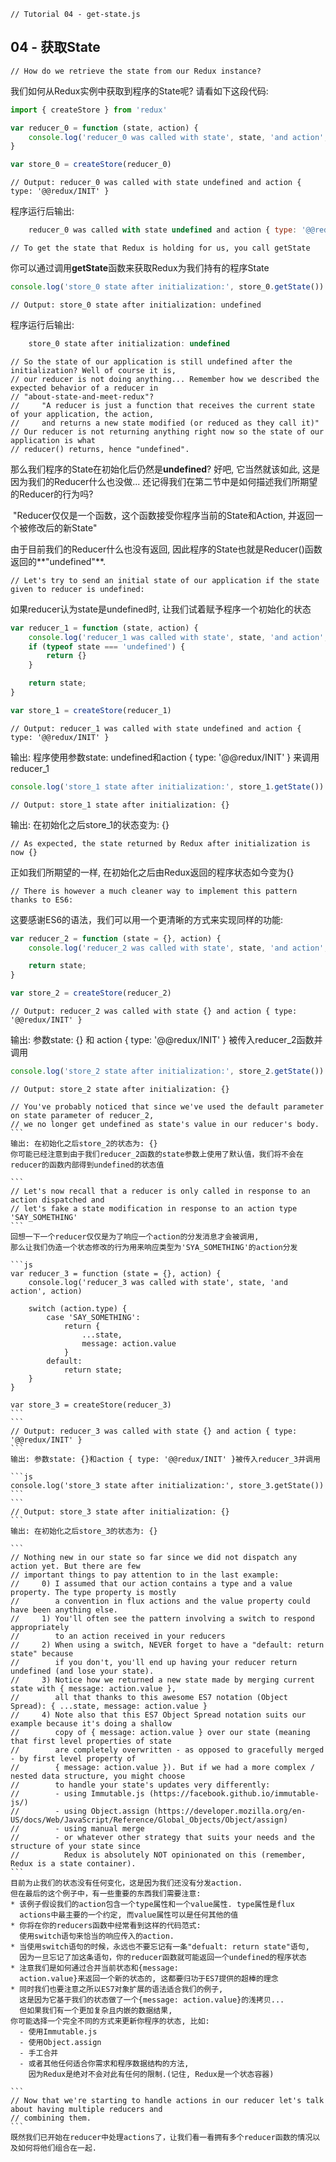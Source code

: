 ```
// Tutorial 04 - get-state.js
```
## 04 - 获取State

```
// How do we retrieve the state from our Redux instance?
```
我们如何从Redux实例中获取到程序的State呢? 请看如下这段代码:

```js
import { createStore } from 'redux'

var reducer_0 = function (state, action) {
    console.log('reducer_0 was called with state', state, 'and action', action)
}

var store_0 = createStore(reducer_0)
```
```
// Output: reducer_0 was called with state undefined and action { type: '@@redux/INIT' }
```
程序运行后输出: 
```js
    reducer_0 was called with state undefined and action { type: '@@redux/INIT' }
```

```
// To get the state that Redux is holding for us, you call getState
```
你可以通过调用**getState**函数来获取Redux为我们持有的程序State

```js
console.log('store_0 state after initialization:', store_0.getState())
```
```
// Output: store_0 state after initialization: undefined
```
程序运行后输出:
```js
    store_0 state after initialization: undefined
```

```
// So the state of our application is still undefined after the initialization? Well of course it is,
// our reducer is not doing anything... Remember how we described the expected behavior of a reducer in
// "about-state-and-meet-redux"?
//     "A reducer is just a function that receives the current state of your application, the action,
//     and returns a new state modified (or reduced as they call it)"
// Our reducer is not returning anything right now so the state of our application is what
// reducer() returns, hence "undefined".
```
那么我们程序的State在初始化后仍然是**undefined**? 好吧, 它当然就该如此, 这是因为我们的Reducer什么也没做...
还记得我们在第二节中是如何描述我们所期望的Reducer的行为吗?
>>>
  "Reducer仅仅是一个函数，这个函数接受你程序当前的State和Action, 并返回一个被修改后的新State"
  
由于目前我们的Reducer什么也没有返回, 因此程序的State也就是Reducer()函数返回的**"undefined"**.

```
// Let's try to send an initial state of our application if the state given to reducer is undefined:
```
如果reducer认为state是undefined时, 让我们试着赋予程序一个初始化的状态
```js
var reducer_1 = function (state, action) {
    console.log('reducer_1 was called with state', state, 'and action', action)
    if (typeof state === 'undefined') {
        return {}
    }

    return state;
}

var store_1 = createStore(reducer_1)
```
```
// Output: reducer_1 was called with state undefined and action { type: '@@redux/INIT' }
```
输出: 程序使用参数state: undefined和action { type: '@@redux/INIT' }
来调用reducer_1

```js
console.log('store_1 state after initialization:', store_1.getState())
```
```
// Output: store_1 state after initialization: {}
```
输出: 在初始化之后store_1的状态变为: {}

```
// As expected, the state returned by Redux after initialization is now {}
```
正如我们所期望的一样, 在初始化之后由Redux返回的程序状态如今变为{}

```
// There is however a much cleaner way to implement this pattern thanks to ES6:
```
这要感谢ES6的语法，我们可以用一个更清晰的方式来实现同样的功能:

```js
var reducer_2 = function (state = {}, action) {
    console.log('reducer_2 was called with state', state, 'and action', action)

    return state;
}

var store_2 = createStore(reducer_2)
```
```
// Output: reducer_2 was called with state {} and action { type: '@@redux/INIT' }
```
输出: 参数state: {} 和 action { type: '@@redux/INIT' }
被传入reducer_2函数并调用

```js
console.log('store_2 state after initialization:', store_2.getState())
```
````
// Output: store_2 state after initialization: {}

// You've probably noticed that since we've used the default parameter on state parameter of reducer_2,
// we no longer get undefined as state's value in our reducer's body.
```
输出: 在初始化之后store_2的状态为: {}
你可能已经注意到由于我们reducer_2函数的state参数上使用了默认值，我们将不会在reducer的函数内部得到undefined的状态值

```
// Let's now recall that a reducer is only called in response to an action dispatched and
// let's fake a state modification in response to an action type 'SAY_SOMETHING'
```
回想一下一个reducer仅仅是为了响应一个action的分发消息才会被调用,
那么让我们伪造一个状态修改的行为用来响应类型为'SYA_SOMETHING'的action分发

```js
var reducer_3 = function (state = {}, action) {
    console.log('reducer_3 was called with state', state, 'and action', action)

    switch (action.type) {
        case 'SAY_SOMETHING':
            return {
                ...state,
                message: action.value
            }
        default:
            return state;
    }
}

var store_3 = createStore(reducer_3)
```
```
// Output: reducer_3 was called with state {} and action { type: '@@redux/INIT' }
```
输出: 参数state: {}和action { type: '@@redux/INIT' }被传入reducer_3并调用

```js
console.log('store_3 state after initialization:', store_3.getState())
```
```
// Output: store_3 state after initialization: {}
```
输出: 在初始化之后store_3的状态为: {}

```
// Nothing new in our state so far since we did not dispatch any action yet. But there are few
// important things to pay attention to in the last example:
//     0) I assumed that our action contains a type and a value property. The type property is mostly
//        a convention in flux actions and the value property could have been anything else.
//     1) You'll often see the pattern involving a switch to respond appropriately
//        to an action received in your reducers
//     2) When using a switch, NEVER forget to have a "default: return state" because
//        if you don't, you'll end up having your reducer return undefined (and lose your state).
//     3) Notice how we returned a new state made by merging current state with { message: action.value },
//        all that thanks to this awesome ES7 notation (Object Spread): { ...state, message: action.value }
//     4) Note also that this ES7 Object Spread notation suits our example because it's doing a shallow
//        copy of { message: action.value } over our state (meaning that first level properties of state
//        are completely overwritten - as opposed to gracefully merged - by first level property of
//        { message: action.value }). But if we had a more complex / nested data structure, you might choose
//        to handle your state's updates very differently:
//        - using Immutable.js (https://facebook.github.io/immutable-js/)
//        - using Object.assign (https://developer.mozilla.org/en-US/docs/Web/JavaScript/Reference/Global_Objects/Object/assign)
//        - using manual merge
//        - or whatever other strategy that suits your needs and the structure of your state since
//          Redux is absolutely NOT opinionated on this (remember, Redux is a state container).
```
目前为止我们的状态没有任何变化，这是因为我们还没有分发action.
但在最后的这个例子中，有一些重要的东西我们需要注意:
* 该例子假设我们的action包含一个type属性和一个value属性. type属性是flux
  actions中最主要的一个约定, 而value属性可以是任何其他的值
* 你将在你的reducers函数中经常看到这样的代码范式:
  使用switch语句来恰当的响应传入的action.
* 当使用switch语句的时候，永远也不要忘记有一条"defualt: return state"语句,
  因为一旦忘记了加这条语句，你的reducer函数就可能返回一个undefined的程序状态
* 注意我们是如何通过合并当前状态和{message:
  action.value}来返回一个新的状态的, 这都要归功于ES7提供的超棒的理念
* 同时我们也要注意之所以ES7对象扩展的语法适合我们的例子,
  这是因为它基于我们的状态做了一个{message: action.value}的浅拷贝...
  但如果我们有一个更加复杂且内嵌的数据结果,
你可能选择一个完全不同的方式来更新你程序的状态, 比如:
  - 使用Immutable.js
  - 使用Object.assign
  - 手工合并
  - 或者其他任何适合你需求和程序数据结构的方法,
    因为Redux是绝对不会对此有任何的限制.(记住, Redux是一个状态容器)

```
// Now that we're starting to handle actions in our reducer let's talk about having multiple reducers and
// combining them.
```
既然我们已开始在reducer中处理actions了，让我们看一看拥有多个reducer函数的情况以及如何将他们组合在一起.

